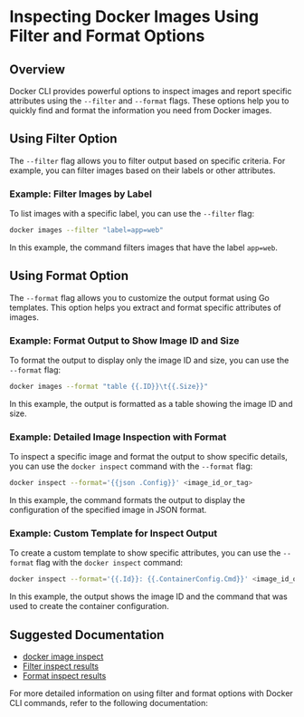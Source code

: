 
# Inspecting Docker Images Using Filter and Format Options

## Overview

Docker CLI provides powerful options to inspect images and report specific attributes using the `--filter` and `--format` flags. These options help you to quickly find and format the information you need from Docker images.

## Using Filter Option

The `--filter` flag allows you to filter output based on specific criteria. For example, you can filter images based on their labels or other attributes.

### Example: Filter Images by Label

To list images with a specific label, you can use the `--filter` flag:

```bash
docker images --filter "label=app=web"
```

In this example, the command filters images that have the label `app=web`.

## Using Format Option

The `--format` flag allows you to customize the output format using Go templates. This option helps you extract and format specific attributes of images.

### Example: Format Output to Show Image ID and Size

To format the output to display only the image ID and size, you can use the `--format` flag:

```bash
docker images --format "table {{.ID}}\t{{.Size}}"
```

In this example, the output is formatted as a table showing the image ID and size.

### Example: Detailed Image Inspection with Format

To inspect a specific image and format the output to show specific details, you can use the `docker inspect` command with the `--format` flag:

```bash
docker inspect --format='{{json .Config}}' <image_id_or_tag>
```

In this example, the command formats the output to display the configuration of the specified image in JSON format.

### Example: Custom Template for Inspect Output

To create a custom template to show specific attributes, you can use the `--format` flag with the `docker inspect` command:

```bash
docker inspect --format='{{.Id}}: {{.ContainerConfig.Cmd}}' <image_id_or_tag>
```

In this example, the output shows the image ID and the command that was used to create the container configuration.

## Suggested Documentation
- [docker image inspect](https://docs.docker.com/reference/cli/docker/image/inspect/)
- [Filter inspect results](https://docs.docker.com/reference/cli/docker/image/ls/#filtering)
- [Format inspect results](https://docs.docker.com/reference/cli/docker/image/ls/#format-the-output)

For more detailed information on using filter and format options with Docker CLI commands, refer to the following documentation:

